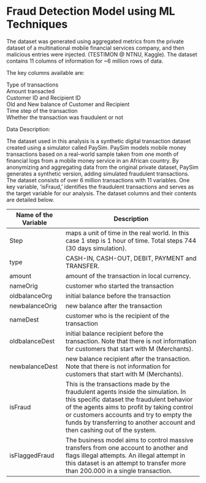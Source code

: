 # Fraud Detection Model using ML Techniques

The dataset was generated using aggregated metrics from the private dataset of a multinational mobile financial services company, and then malicious entries were injected. (TESTIMON @ NTNU, Kaggle). The dataset contains 11 columns of information for ~6 million rows of data. 

 The key columns available are:    
 

Type of transactions   
Amount transacted  
Customer ID and Recipient ID  
Old and New balance of Customer and Recipient  
Time step of the transaction  
Whether the transaction was fraudulent or not


Data Description:  


The dataset used in this analysis is a synthetic digital transaction dataset created using a simulator called PaySim. PaySim models mobile money transactions based on a real-world sample taken from one month of financial logs from a mobile money service in an African country. By anonymizing and aggregating data from the original private dataset, PaySim generates a synthetic version, adding simulated fraudulent transactions. The dataset consists of over 6 million transactions with 11 variables. One key variable, ‘isFraud,’ identifies the fraudulent transactions and serves as the target variable for our analysis. The dataset columns and their contents are detailed below.


| Name of the Variable  |  Description                                                         |
| --------------------- | -------------------------------------------------------------------- |
| Step                  | maps a unit of time in the real world. In this case 1 step is 1 hour of time. Total steps 744 (30 days simulation).                                                         |
| type          | CASH-IN, CASH-OUT, DEBIT, PAYMENT and TRANSFER.                                                         |
| amount          | amount of the transaction in local currency.                                                         |
| nameOrig          | 	customer who started the transaction                                                        |
| oldbalanceOrg          | 	initial balance before the transaction                                                    |
| newbalanceOrig          | new balance after the transaction                                                         |
| nameDest          | customer who is the recipient of the transaction                                                        |
| oldbalanceDest          | initial balance recipient before the transaction. Note that there is not information for customers that start with M (Merchants).                                                         |
| newbalanceDest          | new balance recipient after the transaction. Note that there is not information for customers that start with M (Merchants).                                                         |
| isFraud         | This is the transactions made by the fraudulent agents inside the simulation. In this specific dataset the fraudulent behavior of the agents aims to profit by taking control or customers accounts and try to empty the funds by transferring to another account and then cashing out of the system.                                                        |
| isFlaggedFraud         | The business model aims to control massive transfers from one account to another and flags illegal attempts. An illegal attempt in this dataset is an attempt to transfer more than 200.000 in a single transaction.                                                        |
